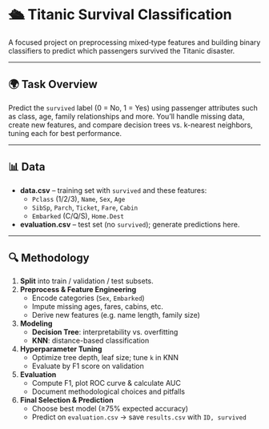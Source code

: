 # 🛳️ Titanic Survival Classification

A focused project on preprocessing mixed‐type features and building binary classifiers to predict which passengers survived the Titanic disaster.

---

## 🌍 Task Overview

Predict the `survived` label (0 = No, 1 = Yes) using passenger attributes such as class, age, family relationships and more. You’ll handle missing data, create new features, and compare decision trees vs. k-nearest neighbors, tuning each for best performance.

---

## 📊 Data

- **data.csv** – training set with `survived` and these features:  
  - `Pclass` (1/2/3), `Name`, `Sex`, `Age`  
  - `SibSp`, `Parch`, `Ticket`, `Fare`, `Cabin`  
  - `Embarked` (C/Q/S), `Home.Dest`
- **evaluation.csv** – test set (no `survived`); generate predictions here.

---

## 🔍 Methodology

1. **Split** into train / validation / test subsets.  
2. **Preprocess & Feature Engineering**  
   - Encode categories (`Sex`, `Embarked`)  
   - Impute missing ages, fares, cabins, etc.  
   - Derive new features (e.g. name length, family size)  
3. **Modeling**  
   - **Decision Tree**: interpretability vs. overfitting  
   - **KNN**: distance-based classification  
4. **Hyperparameter Tuning**  
   - Optimize tree depth, leaf size; tune `k` in KNN  
   - Evaluate by F1 score on validation  
5. **Evaluation**  
   - Compute F1, plot ROC curve & calculate AUC  
   - Document methodological choices and pitfalls  
6. **Final Selection & Prediction**  
   - Choose best model (≥75% expected accuracy)  
   - Predict on `evaluation.csv` → save `results.csv` with `ID, survived`

